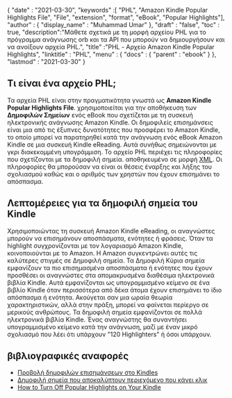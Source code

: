 {
  "date" : "2021-03-30",
  "keywords" :[ "PHL", "Amazon Kindle Popular Highlights File", "File", "extension", "format", "eBook", "Popular Highlights"],
  "author" : {
    "display_name" : "Muhammad Umar"
},
  "draft" : "false",
  "toc" : true,
  "description":"Μάθετε σχετικά με τη μορφή αρχείου PHL για το πρόγραμμα ανάγνωσης orb και τα API που μπορούν να δημιουργήσουν και να ανοίξουν αρχεία PHL.",
  "title" :"PHL - Αρχείο Amazon Kindle Popular Highlights",
  "linktitle" : "PHL",
  "menu" : {
    "docs" : {
      "parent" : "ebook"
}
},
  "lastmod" : "2021-03-30"
}

## Τι είναι ένα αρχείο PHL;

Τα αρχεία PHL είναι στην πραγματικότητα γνωστά ως **Amazon Kindle Popular Highlights File**. χρησιμοποιείται για την αποθήκευση των **Δημοφιλών Σημείων** ενός eBook που σχετίζεται με τη συσκευή ηλεκτρονικής ανάγνωσης Amazon Kindle. Οι δημοφιλείς επισημάνσεις είναι μια από τις έξυπνες δυνατότητες που προσφέρει το Amazon Kindle, το οποίο μπορεί να παρατηρηθεί κατά την ανάγνωση ενός eBook Amazon Kindle σε μια συσκευή Kindle eReading. Αυτά συνήθως σημειώνονται με γκρι διακεκομμένη υπογράμμιση. Το αρχείο PHL περιέχει τις πληροφορίες που σχετίζονται με τα δημοφιλή σημεία. αποθηκευμένο σε μορφή [XML](/el/web/xml/). Οι πληροφορίες θα μπορούσαν να είναι οι θέσεις έναρξης και λήξης του σχολιασμού καθώς και ο αριθμός των χρηστών που έχουν επισημάνει το απόσπασμα.

## Λεπτομέρειες για τα δημοφιλή σημεία του Kindle

Χρησιμοποιώντας τη συσκευή Amazon Kindle eReading, οι αναγνώστες μπορούν να επισημάνουν αποσπάσματα, ενότητες ή φράσεις. Όταν τα highlight συγχρονίζονται με τον λογαριασμό Amazon Kindle, κοινοποιούνται με το Amazon. Η Amazon συγκεντρώνει αυτές τις καλύτερες στιγμές σε Δημοφιλή σημεία. Τα Δημοφιλή Κύρια σημεία εμφανίζουν τα πιο επισημασμένα αποσπάσματα ή ενότητες που έχουν προσθέσει οι αναγνώστες στα απομακρυσμένα διαθέσιμα ηλεκτρονικά βιβλία Kindle. Αυτά εμφανίζονται ως υπογραμμισμένο κείμενο σε ένα βιβλίο Kindle όταν περισσότερα από δέκα άτομα έχουν επισημάνει το ίδιο απόσπασμα ή ενότητα. Ακούγεται σαν μια ωραία θεωρία χαρακτηριστικών, αλλά στην πράξη, μπορεί να φαίνεται περίεργο σε μερικούς ανθρώπους. Τα δημοφιλή σημεία εμφανίζονται σε πολλά ηλεκτρονικά βιβλία Kindle. Ένας αναγνώστης θα συναντήσει υπογραμμισμένο κείμενο κατά την ανάγνωση, μαζί με έναν μικρό σχολιασμό που λέει ότι υπάρχουν "120 Highlighters" ή όσοι υπάρχουν.

## βιβλιογραφικές αναφορές

* [Προβολή δημοφιλών επισημάνσεων στο Kindles](https://en.wikipedia.org/wiki/Orb_Books)
* [Δημοφιλή σημεία που αποκαλύπτουν περιεχόμενο που κάνει κλικ](https://www.searchenginepeople.com/blog/kindle-highlights.html)
* [How to Turn Off Popular Highlights on Your Kindle](https://www.howtogeek.com/355701/how-to-turn-off-popular-highlights-on-your-kindle)


